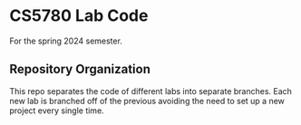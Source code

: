 # CS5780 Lab Code

For the spring 2024 semester.

## Repository Organization

This repo separates the code of different labs into separate branches. Each new lab is branched off of the previous avoiding the need to set up a new project every single time.
